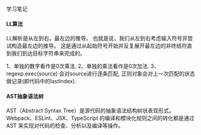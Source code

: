 学习笔记

#### LL算法
LL解析是从左到右，最左边的推导。 也就是说，我们从左到右考虑输入符号并尝试构造最左边的推导。 
这是通过从起始符号开始并反复展开最左边的非终结符直到我们到达目标字符串来完成的。

1、单独的数字看作是0次乘法.
2、单独的乘法看作是0次加法.
3、regexp.exec(source) 会对source进行逐条匹配, 正则对象会对上一次匹配的状态做记录(即代码中的lastIndex).

#### AST抽象语法树
AST（Abstract Syntax Tree）是源代码的抽象语法结构树状表现形式，Webpack、ESLint、JSX、TypeScript 的编译和模块化规则之间的转化都是通过 AST 来实现对代码的检查、分析以及编译等操作。